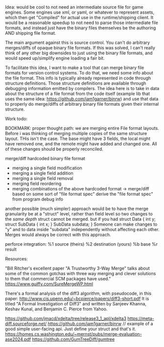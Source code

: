 ﻿Idea: would be cool to not need an intermediate source file for game engines. Some engines use xml, or yaml, or whatever to represent assets, 
which then get "Compiled" for actual use in the runtime/shipping client. It would be a reasonable speedup to not need to parse those intermediate file formats, 
and instead just have the binary files themselves be the authoring AND shipping file format.

The main argument against this is source control. You can't do arbitrary merges/diffs of opaque binary file formats. 
If this was solved, I can't really think of any other big downsides to just using the binary file formats, and would speed up/simplify engine loading a fair bit.

To facilitate this idea, I want to make a tool that can merge binary file formats for version control systems. 
To do that, we need some info about the file format. This info is typically already represented in code through structure definitions. 
Those structure definitions are available through debugging information emitted by compilers. 
The idea here is to take in data about the structure of a file format from the code itself (example lib that uses the same idea: https://github.com/jam1garner/binrw) 
and use that data to properly do merge/diffs of arbitrary binary file formats given their internal structure.

Work todo:

BOOKMARK: 
proper thought path: we are merging entire File format layouts. 
Before i was thinking of merging multiple copies of the same structure layout. THis isn't the case.
The base might have 3 fields, the local might have removed one, and the remote might have added and changed one.
All of these changes should be properly reconciled.

merge/diff hardcoded binary file format
- merging a single field modification
- merging a single field addition
- merging a single field removal
- merging field reordering
- merging combinations of the above
hardcoded format -> merge/diff based on some sort of "file format spec"
derive the "file format spec" from program debug info

another possible (much simpler) approach would be to have the merge granularity be at a "struct" level, rather than field level
so two changes to the *same depth* struct cannot be merged.
but if you had
struct Data
{
    int y;
    struct SubData
    {
        int x;
    }
    SubData subdata;
}
Someone can make changes to "y" and to data inside "subdata" independently without affecting each other. Merges would always be correct with this approach.



perforce integration:
%1 source (theirs)
%2 destination (yours)
%b base
%r result


Resources:

"Bill Ritcher's excellent paper "A Trustworthy 3-Way Merge" talks about some of the common gotchas with three way merging and clever solutions to them that commercial SCM packages have used."
https://www.guiffy.com/SureMergeWP.html


There's a formal analysis of the diff3 algorithm, with pseudocode, in this paper: http://www.cis.upenn.edu/~bcpierce/papers/diff3-short.pdf
It is titled "A Formal Investigation of Diff3" and written by Sanjeev Khanna, Keshav Kunal, and Benjamin C. Pierce from Yahoo.


https://github.com/jmacd/xdelta/tree/release3_1_apl/xdelta3
https://meta-diff.sourceforge.net/
https://github.com/jam1garner/binrw // example of a good simple user-facing api. Just define your struct and that's it.
https://homes.cs.washington.edu/~mernst/pubs/merge-evaluation-ase2024.pdf
https://github.com/GumTreeDiff/gumtree


